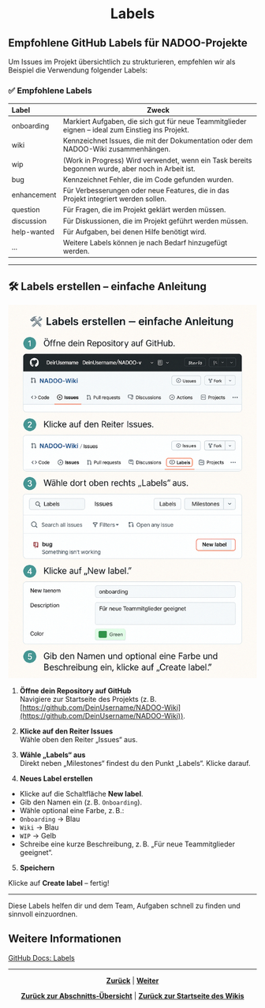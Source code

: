 # <p align="center">Labels</p>

## Empfohlene GitHub Labels für NADOO-Projekte

Um Issues im Projekt übersichtlich zu strukturieren, empfehlen wir als Beispiel die Verwendung folgender Labels:

### ✅ Empfohlene Labels

| Label | Zweck |
| :--- | ---|
| onboarding | Markiert Aufgaben, die sich gut für neue Teammitglieder eignen – ideal zum Einstieg ins Projekt. |
| wiki | Kennzeichnet Issues, die mit der Dokumentation oder dem NADOO-Wiki zusammenhängen. |
| wip | (Work in Progress) Wird verwendet, wenn ein Task bereits begonnen wurde, aber noch in Arbeit ist. |
| bug | Kennzeichnet Fehler, die im Code gefunden wurden. |
| enhancement | Für Verbesserungen oder neue Features, die in das Projekt integriert werden sollen. |
| question | Für Fragen, die im Projekt geklärt werden müssen. |
| discussion | Für Diskussionen, die im Projekt geführt werden müssen. |
| help-wanted | Für Aufgaben, bei denen Hilfe benötigt wird. |
| ... | Weitere Labels können je nach Bedarf hinzugefügt werden. |

---

## 🛠️ Labels erstellen – einfache Anleitung

![GitHub Labels](../../../../../images/github_label.png)

1. **Öffne dein Repository auf GitHub**  
Navigiere zur Startseite des Projekts (z. B. [https://github.com/DeinUsername/NADOO-Wiki](https://github.com/DeinUsername/NADOO-Wiki)).

2. **Klicke auf den Reiter Issues**  
Wähle oben den Reiter „Issues“ aus.

3. **Wähle „Labels“ aus**  
Direkt neben „Milestones“ findest du den Punkt „Labels“. Klicke darauf.

4. **Neues Label erstellen**  

- Klicke auf die Schaltfläche **New label**.  
- Gib den Namen ein (z. B. `Onboarding`).  
- Wähle optional eine Farbe, z. B.:  
- `Onboarding` → Blau  
- `Wiki` → Blau  
- `WIP` → Gelb  
- Schreibe eine kurze Beschreibung, z. B. „Für neue Teammitglieder geeignet“.

5. **Speichern**  

Klicke auf **Create label** – fertig!

---

Diese Labels helfen dir und dem Team, Aufgaben schnell zu finden und sinnvoll einzuordnen.

## Weitere Informationen

[GitHub Docs: Labels](https://docs.github.com/de/issues/using-labels-and-milestones-to-track-work/managing-labels)

---

<p align="center">
<a href="/docs/04-tools/01-github/04-issues/01-wiki-guide/README.md"><strong>Zurück</strong></a> | 
<a href="/docs/04-tools/01-github/04-issues/03-types/README.md"><strong>Weiter</strong></a>
</p>

<p align="center">
<a href="/docs/04-tools/01-github/04-issues/README.md/#dieses-kapitel-beinhaltet-folgende-abschnitte"><strong>Zurück zur Abschnitts-Übersicht</strong></a> | <a href="/docs/00-willkommen/README.md"><strong>Zurück zur Startseite des Wikis</strong></a>
</p>
